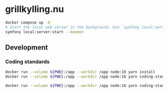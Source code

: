 # grillkylling.nu

```sh
docker compose up -d
# Start the local web server in the background. Use `symfony local:server:stop` to stop it.
symfony local:server:start --daemon
```

## Development

### Coding standards

```sh
docker run --volume ${PWD}:/app --workdir /app node:16 yarn install
docker run --volume ${PWD}:/app --workdir /app node:16 yarn coding-standards-check
```

```sh
docker run --volume ${PWD}:/app --workdir /app node:16 yarn coding-standards-apply
```
